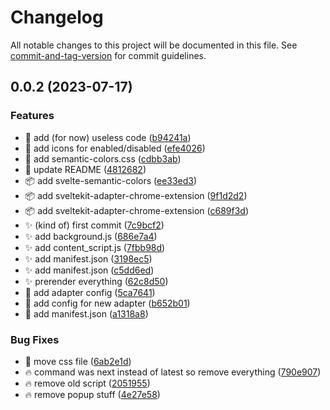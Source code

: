 # Changelog

All notable changes to this project will be documented in this file. See [commit-and-tag-version](https://github.com/absolute-version/commit-and-tag-version) for commit guidelines.

## 0.0.2 (2023-07-17)


### Features

* :beers: add (for now) useless code ([b94241a](https://github.com/henrikvilhelmberglund/chrome-extension-svelte-semantic-colors/commit/b94241ad88f1c0810e3e0521bac0f4647828428e))
* :bento: add icons for enabled/disabled ([efe4026](https://github.com/henrikvilhelmberglund/chrome-extension-svelte-semantic-colors/commit/efe4026e4a86bf1f850884e743e8587d986340a0))
* :bento: add semantic-colors.css ([cdbb3ab](https://github.com/henrikvilhelmberglund/chrome-extension-svelte-semantic-colors/commit/cdbb3ab889e6914355df664a3efccf816c8224da))
* :memo: update README ([4812682](https://github.com/henrikvilhelmberglund/chrome-extension-svelte-semantic-colors/commit/4812682dcb652f6f9a08dc429325e677adfc2336))
* :package: add svelte-semantic-colors ([ee33ed3](https://github.com/henrikvilhelmberglund/chrome-extension-svelte-semantic-colors/commit/ee33ed3ae5e2492daf6629bbf462216dae8f468e))
* :package: add sveltekit-adapter-chrome-extension ([9f1d2d2](https://github.com/henrikvilhelmberglund/chrome-extension-svelte-semantic-colors/commit/9f1d2d21f9bfd4bea8d62f2a0016a2cbaa5cfb4b))
* :package: add sveltekit-adapter-chrome-extension ([c689f3d](https://github.com/henrikvilhelmberglund/chrome-extension-svelte-semantic-colors/commit/c689f3dc80c5d98655bee42c0eac249610e1efb6))
* :sparkles: (kind of) first commit ([7c9bcf2](https://github.com/henrikvilhelmberglund/chrome-extension-svelte-semantic-colors/commit/7c9bcf2df9792dc05ee8917fe820a5d7825a6f0e))
* :sparkles: add background.js ([686e7a4](https://github.com/henrikvilhelmberglund/chrome-extension-svelte-semantic-colors/commit/686e7a462b0fcce88f25e52297b4d3906bfdb93a))
* :sparkles: add content_script.js ([7fbb98d](https://github.com/henrikvilhelmberglund/chrome-extension-svelte-semantic-colors/commit/7fbb98d1ca7cd295bc7f6ec1fce5d00e4e7991c3))
* :sparkles: add manifest.json ([3198ec5](https://github.com/henrikvilhelmberglund/chrome-extension-svelte-semantic-colors/commit/3198ec5a2b4946f73c11ef6f32d1cfe9278e6915))
* :sparkles: add manifest.json ([c5dd6ed](https://github.com/henrikvilhelmberglund/chrome-extension-svelte-semantic-colors/commit/c5dd6edca6144e4ac216e53e4a350cd072f406f5))
* :sparkles: prerender everything ([62c8d50](https://github.com/henrikvilhelmberglund/chrome-extension-svelte-semantic-colors/commit/62c8d50b7accd6d40ab816559ea509730d887c1e))
* :wrench: add adapter config ([5ca7641](https://github.com/henrikvilhelmberglund/chrome-extension-svelte-semantic-colors/commit/5ca7641d27c9d3581c3354e1766270ec372c0f46))
* :wrench: add config for new adapter ([b652b01](https://github.com/henrikvilhelmberglund/chrome-extension-svelte-semantic-colors/commit/b652b015490fca9b7b0189af44af3ac57ad97811))
* :wrench: add manifest.json ([a1318a8](https://github.com/henrikvilhelmberglund/chrome-extension-svelte-semantic-colors/commit/a1318a83008dd3672f30be63b2002e7e5b9efab8))


### Bug Fixes

* :bug: move css file ([6ab2e1d](https://github.com/henrikvilhelmberglund/chrome-extension-svelte-semantic-colors/commit/6ab2e1d18c87ad81221473747e025af9d79ca9a2))
* :fire: command was next instead of latest so remove everything ([790e907](https://github.com/henrikvilhelmberglund/chrome-extension-svelte-semantic-colors/commit/790e9074062192e5c8ed2a14fa68a55f82d1a214))
* :fire: remove old script ([2051955](https://github.com/henrikvilhelmberglund/chrome-extension-svelte-semantic-colors/commit/20519557bfe7b1255e926bc9da9d972ef90f654e))
* :fire: remove popup stuff ([4e27e58](https://github.com/henrikvilhelmberglund/chrome-extension-svelte-semantic-colors/commit/4e27e5896ca269b9396b1c324e830ea78261ed98))
